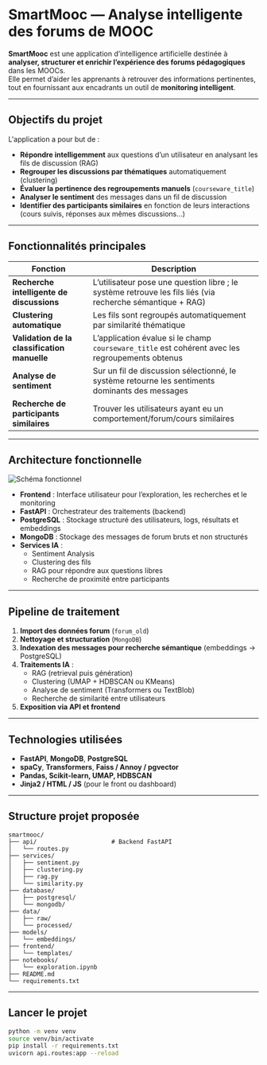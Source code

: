 #  SmartMooc — Analyse intelligente des forums de MOOC

**SmartMooc** est une application d’intelligence artificielle destinée à **analyser, structurer et enrichir l’expérience des forums pédagogiques** dans les MOOCs.  
Elle permet d’aider les apprenants à retrouver des informations pertinentes, tout en fournissant aux encadrants un outil de **monitoring intelligent**.

---

##  Objectifs du projet

L'application a pour but de :
- **Répondre intelligemment** aux questions d’un utilisateur en analysant les fils de discussion (RAG)
- **Regrouper les discussions par thématiques** automatiquement (clustering)
- **Évaluer la pertinence des regroupements manuels** (`courseware_title`)
- **Analyser le sentiment** des messages dans un fil de discussion
- **Identifier des participants similaires** en fonction de leurs interactions (cours suivis, réponses aux mêmes discussions…)

---

## Fonctionnalités principales

| Fonction | Description |
|---------|-------------|
|**Recherche intelligente de discussions** | L’utilisateur pose une question libre ; le système retrouve les fils liés (via recherche sémantique + RAG) |
|**Clustering automatique** | Les fils sont regroupés automatiquement par similarité thématique |
|**Validation de la classification manuelle** | L’application évalue si le champ `courseware_title` est cohérent avec les regroupements obtenus |
|**Analyse de sentiment** | Sur un fil de discussion sélectionné, le système retourne les sentiments dominants des messages |
|**Recherche de participants similaires** | Trouver les utilisateurs ayant eu un comportement/forum/cours similaires |

---

## Architecture fonctionnelle

![Schéma fonctionnel](docs/schema_fonctionnel.png)

- **Frontend** : Interface utilisateur pour l’exploration, les recherches et le monitoring
- **FastAPI** : Orchestrateur des traitements (backend)
- **PostgreSQL** : Stockage structuré des utilisateurs, logs, résultats et embeddings
- **MongoDB** : Stockage des messages de forum bruts et non structurés
- **Services IA** :
  - Sentiment Analysis
  - Clustering des fils
  - RAG pour répondre aux questions libres
  - Recherche de proximité entre participants

---

## Pipeline de traitement

1. **Import des données forum** (`forum_old`)
2. **Nettoyage et structuration** (`MongoDB`)
3. **Indexation des messages pour recherche sémantique** (embeddings → PostgreSQL)
4. **Traitements IA** :
   - RAG (retrieval puis génération)
   - Clustering (UMAP + HDBSCAN ou KMeans)
   - Analyse de sentiment (Transformers ou TextBlob)
   - Recherche de similarité entre utilisateurs
5. **Exposition via API et frontend**

---

## Technologies utilisées

- **FastAPI**, **MongoDB**, **PostgreSQL**
- **spaCy**, **Transformers**, **Faiss / Annoy / pgvector**
- **Pandas, Scikit-learn, UMAP, HDBSCAN**
- **Jinja2 / HTML / JS** (pour le front ou dashboard)

---

## Structure projet proposée

```
smartmooc/
├── api/                     # Backend FastAPI
│   └── routes.py
├── services/
│   ├── sentiment.py
│   ├── clustering.py
│   ├── rag.py
│   └── similarity.py
├── database/
│   ├── postgresql/
│   └── mongodb/
├── data/
│   ├── raw/
│   └── processed/
├── models/
│   └── embeddings/
├── frontend/
│   └── templates/
├── notebooks/
│   └── exploration.ipynb
├── README.md
└── requirements.txt
```

---

## Lancer le projet

```bash
python -m venv venv
source venv/bin/activate
pip install -r requirements.txt
uvicorn api.routes:app --reload
```
